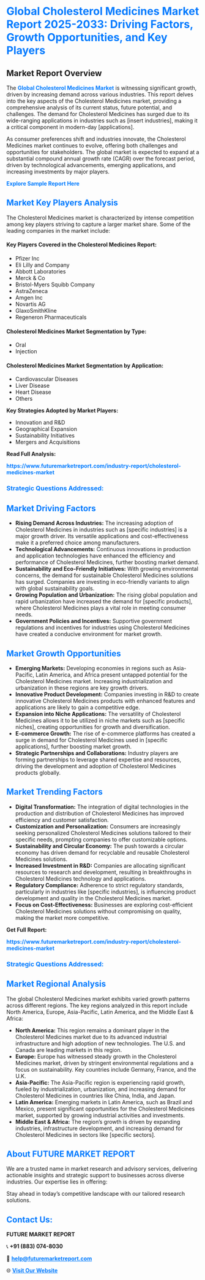 <h1 style="color: #007BFF;">Global Cholesterol Medicines Market Report 2025-2033: Driving Factors, Growth Opportunities, and Key Players</h1>

<section id="overview">
<h2>Market Report Overview</h2>
<p>The <a href="https://www.futuremarketreport.com/industry-report/cholesterol-medicines-market" style="color: #007BFF; text-decoration: none;"><strong>Global Cholesterol Medicines Market</strong></a> is witnessing significant growth, driven by increasing demand across various industries. This report delves into the key aspects of the Cholesterol Medicines market, providing a comprehensive analysis of its current status, future potential, and challenges. The demand for Cholesterol Medicines has surged due to its wide-ranging applications in industries such as [insert industries], making it a critical component in modern-day [applications].</p>
<p>As consumer preferences shift and industries innovate, the Cholesterol Medicines market continues to evolve, offering both challenges and opportunities for stakeholders. The global market is expected to expand at a substantial compound annual growth rate (CAGR) over the forecast period, driven by technological advancements, emerging applications, and increasing investments by major players.</p>
</section>

<section id="overview">
<p><a href="https://www.futuremarketreport.com/request-sample/reportId=58210" style="color: #007BFF; text-decoration: none;"><strong>Explore Sample Report Here</strong></a></p>
</section>

<section id="key-players">
<h2 style="color: #007BFF;">Market Key Players Analysis</h2>
<p>The Cholesterol Medicines market is characterized by intense competition among key players striving to capture a larger market share. Some of the leading companies in the market include:</p>
<h4>Key Players Covered in the Cholesterol Medicines Report:</h4>
<ul><li>Pfizer Inc</li><li>Eli Lilly and Company</li><li>Abbott Laboratories</li><li>Merck &amp; Co</li><li>Bristol-Myers Squibb Company</li><li>AstraZeneca</li><li>Amgen Inc</li><li>Novartis AG</li><li>GlaxoSmithKline</li><li>Regeneron Pharmaceuticals</li></ul>
<h4>Cholesterol Medicines Market Segmentation by Type:</h4>
<ul><li>Oral</li><li>Injection</li></ul>

<h4>Cholesterol Medicines Market Segmentation by Application:</h4>
<ul><li>Cardiovascular Diseases</li><li>Liver Disease</li><li>Heart Disease</li><li>Others</li></ul>
<p><strong>Key Strategies Adopted by Market Players:</strong></p>
<ul>
<li>Innovation and R&D</li>
<li>Geographical Expansion</li>
<li>Sustainability Initiatives</li>
<li>Mergers and Acquisitions</li>
</ul>
</section>

<section>
<p><strong>Read Full Analysis: </strong></p><a href="https://www.futuremarketreport.com/industry-report/cholesterol-medicines-market" style="color: #007BFF; text-decoration: none;"><strong>https://www.futuremarketreport.com/industry-report/cholesterol-medicines-market</strong></a>
<h3 style="color: #007BFF;">Strategic Questions Addressed:</h3>
</section>

<section id="driving-factors">
<h2 style="color: #007BFF;">Market Driving Factors</h2>
<ul>
<li><strong>Rising Demand Across Industries:</strong> The increasing adoption of Cholesterol Medicines in industries such as [specific industries] is a major growth driver. Its versatile applications and cost-effectiveness make it a preferred choice among manufacturers.</li>
<li><strong>Technological Advancements:</strong> Continuous innovations in production and application technologies have enhanced the efficiency and performance of Cholesterol Medicines, further boosting market demand.</li>
<li><strong>Sustainability and Eco-Friendly Initiatives:</strong> With growing environmental concerns, the demand for sustainable Cholesterol Medicines solutions has surged. Companies are investing in eco-friendly variants to align with global sustainability goals.</li>
<li><strong>Growing Population and Urbanization:</strong> The rising global population and rapid urbanization have increased the demand for [specific products], where Cholesterol Medicines plays a vital role in meeting consumer needs.</li>
<li><strong>Government Policies and Incentives:</strong> Supportive government regulations and incentives for industries using Cholesterol Medicines have created a conducive environment for market growth.</li>
</ul>
</section>

<section id="growth-opportunities">
<h2 style="color: #007BFF;">Market Growth Opportunities</h2>
<ul>
<li><strong>Emerging Markets:</strong> Developing economies in regions such as Asia-Pacific, Latin America, and Africa present untapped potential for the Cholesterol Medicines market. Increasing industrialization and urbanization in these regions are key growth drivers.</li>
<li><strong>Innovative Product Development:</strong> Companies investing in R&D to create innovative Cholesterol Medicines products with enhanced features and applications are likely to gain a competitive edge.</li>
<li><strong>Expansion into Niche Applications:</strong> The versatility of Cholesterol Medicines allows it to be utilized in niche markets such as [specific niches], creating opportunities for growth and diversification.</li>
<li><strong>E-commerce Growth:</strong> The rise of e-commerce platforms has created a surge in demand for Cholesterol Medicines used in [specific applications], further boosting market growth.</li>
<li><strong>Strategic Partnerships and Collaborations:</strong> Industry players are forming partnerships to leverage shared expertise and resources, driving the development and adoption of Cholesterol Medicines products globally.</li>
</ul>
</section>

<section id="trending-factors">
<h2 style="color: #007BFF;">Market Trending Factors</h2>
<ul>
<li><strong>Digital Transformation:</strong> The integration of digital technologies in the production and distribution of Cholesterol Medicines has improved efficiency and customer satisfaction.</li>
<li><strong>Customization and Personalization:</strong> Consumers are increasingly seeking personalized Cholesterol Medicines solutions tailored to their specific needs, prompting companies to offer customizable options.</li>
<li><strong>Sustainability and Circular Economy:</strong> The push towards a circular economy has driven demand for recyclable and reusable Cholesterol Medicines solutions.</li>
<li><strong>Increased Investment in R&D:</strong> Companies are allocating significant resources to research and development, resulting in breakthroughs in Cholesterol Medicines technology and applications.</li>
<li><strong>Regulatory Compliance:</strong> Adherence to strict regulatory standards, particularly in industries like [specific industries], is influencing product development and quality in the Cholesterol Medicines market.</li>
<li><strong>Focus on Cost-Effectiveness:</strong> Businesses are exploring cost-efficient Cholesterol Medicines solutions without compromising on quality, making the market more competitive.</li>
</ul>
</section>

<section>
<p><strong>Get Full Report: </strong></p><a href="https://www.futuremarketreport.com/industry-report/cholesterol-medicines-market" style="color: #007BFF; text-decoration: none;"><strong>https://www.futuremarketreport.com/industry-report/cholesterol-medicines-market</strong></a>
<h3 style="color: #007BFF;">Strategic Questions Addressed:</h3>
</section>


<section id="regional-analysis">
<h2 style="color: #007BFF;">Market Regional Analysis</h2>
<p>The global Cholesterol Medicines market exhibits varied growth patterns across different regions. The key regions analyzed in this report include North America, Europe, Asia-Pacific, Latin America, and the Middle East & Africa:</p>
<ul>
<li><strong>North America:</strong> This region remains a dominant player in the Cholesterol Medicines market due to its advanced industrial infrastructure and high adoption of new technologies. The U.S. and Canada are leading markets in this region.</li>
<li><strong>Europe:</strong> Europe has witnessed steady growth in the Cholesterol Medicines market, driven by stringent environmental regulations and a focus on sustainability. Key countries include Germany, France, and the U.K.</li>
<li><strong>Asia-Pacific:</strong> The Asia-Pacific region is experiencing rapid growth, fueled by industrialization, urbanization, and increasing demand for Cholesterol Medicines in countries like China, India, and Japan.</li>
<li><strong>Latin America:</strong> Emerging markets in Latin America, such as Brazil and Mexico, present significant opportunities for the Cholesterol Medicines market, supported by growing industrial activities and investments.</li>
<li><strong>Middle East & Africa:</strong> The region’s growth is driven by expanding industries, infrastructure development, and increasing demand for Cholesterol Medicines in sectors like [specific sectors].</li>
</ul>
</section>

<footer>
<h2 style="color: #007BFF;">About FUTURE MARKET REPORT</h2>
<p>We are a trusted name in market research and advisory services, delivering actionable insights and strategic support to businesses across diverse industries. Our expertise lies in offering:</p>

<p>Stay ahead in today’s competitive landscape with our tailored research solutions.</p>

<h2 style="color: #007BFF;">Contact Us:</h2>
<p><strong>FUTURE MARKET REPORT</strong></p>
<p>📞 <strong>+91 (883) 074-8030</strong></p>
<p>📧 <strong><a href="mailto:help@futuremarketreport.com" style="color: #007BFF;">help@futuremarketreport.com</a></strong></p>
<p>🌐 <strong><a href="https://www.futuremarketreport.com/" style="color: #007BFF;">Visit Our Website</a></strong></p>
</footer>